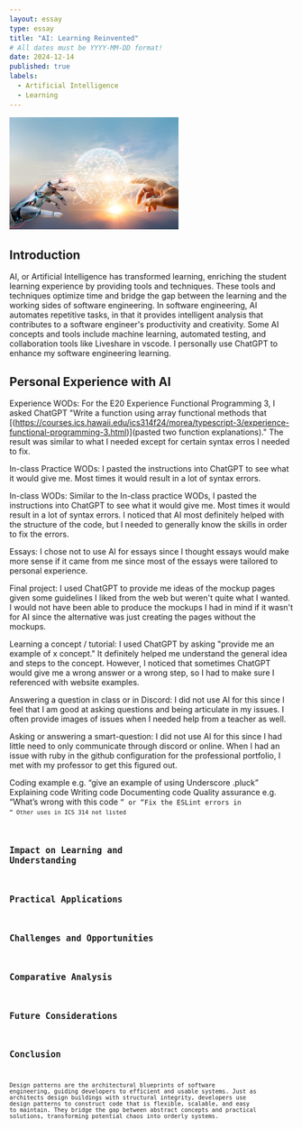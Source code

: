 ```yaml
---
layout: essay
type: essay
title: "AI: Learning Reinvented"
# All dates must be YYYY-MM-DD format!
date: 2024-12-14
published: true
labels:
  - Artificial Intelligence
  - Learning
---
```


<img width="300px" class="rounded float-start pe-4" src="../img/ai.png"> 

## Introduction

AI, or Artificial Intelligence has transformed learning, enriching the student learning experience by providing tools and techniques. These tools and techniques optimize time and bridge the gap between the learning and the working sides of software engineering. In software engineering, AI automates repetitive tasks, in that it provides intelligent analysis that contributes to a software engineer's productivity and creativity. Some AI concepts and tools include machine learning, automated testing, and collaboration tools like Liveshare in vscode. I personally use ChatGPT to enhance my software engineering learning.


## Personal Experience with AI

Experience WODs: For the E20 Experience Functional Programming 3, I asked ChatGPT "Write a function using array functional methods that [(https://courses.ics.hawaii.edu/ics314f24/morea/typescript-3/experience-functional-programming-3.html)](pasted two function explanations)." The result was similar to what I needed except for certain syntax erros I needed to fix.

In-class Practice WODs: I pasted the instructions into ChatGPT to see what it would give me. Most times it would result in a lot of syntax errors.

In-class WODs: Similar to the In-class practice WODs, I pasted the instructions into ChatGPT to see what it would give me. Most times it would result in a lot of syntax errors. I noticed that AI most definitely helped with the structure of the code, but I needed to generally know the skills in order to fix the errors.

Essays: I chose not to use AI for essays since I thought essays would make more sense if it came from me since most of the essays were tailored to personal experience.

Final project: I used ChatGPT to provide me ideas of the mockup pages given some guidelines I liked from the web but weren't quite what I wanted. I would not have been able to produce the mockups I had in mind if it wasn't for AI since the alternative was just creating the pages without the mockups.

Learning a concept / tutorial: I used ChatGPT by asking "provide me an example of x concept." It definitely helped me understand the general idea and steps to the concept. However, I noticed that sometimes ChatGPT would give me a wrong answer or a wrong step, so I had to make sure I referenced with website examples.

Answering a question in class or in Discord: I did not use AI for this since I feel that I am good at asking questions and being articulate in my issues. I often provide images of issues when I needed help from a teacher as well.

Asking or answering a smart-question: I did not use AI for this since I had little need to only communicate through discord or online. When I had an issue with ruby in the github configuration for the professional portfolio, I met with my professor to get this figured out.

Coding example e.g. “give an example of using Underscore .pluck”
Explaining code
Writing code
Documenting code
Quality assurance e.g. “What’s wrong with this code <code here>” or “Fix the ESLint errors in <code here>”
Other uses in ICS 314 not listed

## Impact on Learning and Understanding

## Practical Applications

## Challenges and Opportunities

## Comparative Analysis

## Future Considerations

## Conclusion

Design patterns are the architectural blueprints of software engineering, guiding developers to efficient and usable systems. Just as architects design buildings with structural integrity, developers use design patterns to construct code that is flexible, scalable, and easy to maintain. They bridge the gap between abstract concepts and practical solutions, transforming potential chaos into orderly systems.
